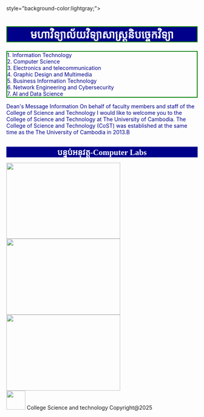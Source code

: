 <!DOCTYPE html>
<html>
<head>
<title>College CoST</title>
<link rel="UC" type="image/x-UC" href="103ITE/UC.jpg"
</head>
<body> style="background-color:lightgray;"> <!--សម្រាប់ពណ៌Background-->
<h2 style="background-color: darkblue; color: white; border: 2px solid green; font-family: kh Moul; font-size: 200%; text-align:center;">មហាវិទ្យាល័យវិទ្យាសាស្រ្តនិបច្ចេកវិទ្យា</h2>
<p style="color:darkblue; border:2px solid green;">
1. Information Technology<br>
2. Computer Science<br>
3. Electronics and telecommunication<br>
4. Graphic Design and Multimedia<br>
5. Business Information Technology<br>
6. Network Engineering and Cybersecurity<br>
7. AI and Data Science
</p>
<p style="color:darkblue"> <!--សម្រាប់ពណ៌P-->
Dean's Message Information On behalf of faculty members and staff of the College of Science and Technology I would like to welcome you to the College of Science and Technology at The University of Cambodia.
The College of Science and Technology (CoST) was established at the same time as the The University of Cambodia in 2013.B
</p>
<h1 style="background-color:darkblue; color:white; border;2px solid green; font-size:150%; font-family:Alfredo Heavy; text-align:center;"> បន្ទប់អនុវត្ត-Computer Labs </h2>
<img src="103ITE\Lab1.jpg" width="300" height="200">
<img src="103ITE\Lab2.jpg" width="300" height="200">
<img src="103ITE\Lab3.jpg" width="300" height="200"><br>
 </body>

<footer>
<img src="103ITE\UC.jpg" width="50" height="50">
College Science and technology Copyright@2025
</footer>
</html>

